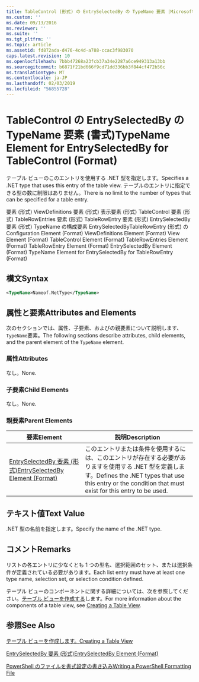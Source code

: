 ```yaml
---
title: TableControl (形式) の EntrySelectedBy の TypeName 要素 |Microsoft Docs
ms.custom: ''
ms.date: 09/13/2016
ms.reviewer: ''
ms.suite: ''
ms.tgt_pltfrm: ''
ms.topic: article
ms.assetid: fd872ada-d476-4c4d-a788-ccac3f983070
caps.latest.revision: 10
ms.openlocfilehash: 7bbb47268a23fcb37a34e2287a6ce949313a13bb
ms.sourcegitcommit: b6871f21bd666f9cd71dd336bb3f844cf472b56c
ms.translationtype: MT
ms.contentlocale: ja-JP
ms.lasthandoff: 02/03/2019
ms.locfileid: "56855728"
---
```

# <a name="typename-element-for-entryselectedby-for-tablecontrol-format"></a><span data-ttu-id="6f6e9-102">TableControl の EntrySelectedBy の TypeName 要素 (書式)</span><span class="sxs-lookup"><span data-stu-id="6f6e9-102">TypeName Element for EntrySelectedBy for TableControl (Format)</span></span>

<span data-ttu-id="6f6e9-103">テーブル ビューのこのエントリを使用する .NET 型を指定します。</span><span class="sxs-lookup"><span data-stu-id="6f6e9-103">Specifies a .NET type that uses this entry of the table view.</span></span> <span data-ttu-id="6f6e9-104">テーブルのエントリに指定できる型の数に制限はありません。</span><span class="sxs-lookup"><span data-stu-id="6f6e9-104">There is no limit to the number of types that can be specified for a table entry.</span></span>

<span data-ttu-id="6f6e9-105">要素 (形式) ViewDefinitions 要素 (形式) 表示要素 (形式) TableControl 要素 (形式) TableRowEntries 要素 (形式) TableRowEntry 要素 (形式) EntrySelectedBy 要素 (形式) TypeName の構成要素 EntrySelectedByTableRowEntry (形式) の</span><span class="sxs-lookup"><span data-stu-id="6f6e9-105">Configuration Element (Format) ViewDefinitions Element (Format) View Element (Format) TableControl Element (Format) TableRowEntries Element (Format) TableRowEntry Element (Format) EntrySelectedBy Element (Format) TypeName Element for EntrySelectedBy for TableRowEntry (Format)</span></span>

## <a name="syntax"></a><span data-ttu-id="6f6e9-106">構文</span><span class="sxs-lookup"><span data-stu-id="6f6e9-106">Syntax</span></span>

```xml
<TypeName>Nameof.NetType</TypeName>
```

## <a name="attributes-and-elements"></a><span data-ttu-id="6f6e9-107">属性と要素</span><span class="sxs-lookup"><span data-stu-id="6f6e9-107">Attributes and Elements</span></span>

<span data-ttu-id="6f6e9-108">次のセクションでは、属性、子要素、およびの親要素について説明します、`TypeName`要素。</span><span class="sxs-lookup"><span data-stu-id="6f6e9-108">The following sections describe attributes, child elements, and the parent element of the `TypeName` element.</span></span>

### <a name="attributes"></a><span data-ttu-id="6f6e9-109">属性</span><span class="sxs-lookup"><span data-stu-id="6f6e9-109">Attributes</span></span>

<span data-ttu-id="6f6e9-110">なし。</span><span class="sxs-lookup"><span data-stu-id="6f6e9-110">None.</span></span>

### <a name="child-elements"></a><span data-ttu-id="6f6e9-111">子要素</span><span class="sxs-lookup"><span data-stu-id="6f6e9-111">Child Elements</span></span>

<span data-ttu-id="6f6e9-112">なし。</span><span class="sxs-lookup"><span data-stu-id="6f6e9-112">None.</span></span>

### <a name="parent-elements"></a><span data-ttu-id="6f6e9-113">親要素</span><span class="sxs-lookup"><span data-stu-id="6f6e9-113">Parent Elements</span></span>

|<span data-ttu-id="6f6e9-114">要素</span><span class="sxs-lookup"><span data-stu-id="6f6e9-114">Element</span></span>|<span data-ttu-id="6f6e9-115">説明</span><span class="sxs-lookup"><span data-stu-id="6f6e9-115">Description</span></span>|
|-------------|-----------------|
|[<span data-ttu-id="6f6e9-116">EntrySelectedBy 要素 (形式)</span><span class="sxs-lookup"><span data-stu-id="6f6e9-116">EntrySelectedBy Element (Format)</span></span>](./entryselectedby-element-for-tablerowentry-for-tablecontrol-format.md)|<span data-ttu-id="6f6e9-117">このエントリまたは条件を使用するには、このエントリが存在する必要がありますを使用する .NET 型を定義します。</span><span class="sxs-lookup"><span data-stu-id="6f6e9-117">Defines the .NET types that use this entry or the condition that must exist for this entry to be used.</span></span>|

## <a name="text-value"></a><span data-ttu-id="6f6e9-118">テキスト値</span><span class="sxs-lookup"><span data-stu-id="6f6e9-118">Text Value</span></span>

<span data-ttu-id="6f6e9-119">.NET 型の名前を指定します。</span><span class="sxs-lookup"><span data-stu-id="6f6e9-119">Specify the name of the .NET type.</span></span>

## <a name="remarks"></a><span data-ttu-id="6f6e9-120">コメント</span><span class="sxs-lookup"><span data-stu-id="6f6e9-120">Remarks</span></span>

<span data-ttu-id="6f6e9-121">リストの各エントリに少なくとも 1 つの型名、選択範囲のセット、または選択条件が定義されている必要があります。</span><span class="sxs-lookup"><span data-stu-id="6f6e9-121">Each list entry must have at least one type name, selection set, or selection condition defined.</span></span>

<span data-ttu-id="6f6e9-122">テーブル ビューのコンポーネントに関する詳細については、次を参照してください。[テーブル ビューを作成する](./creating-a-table-view.md)します。</span><span class="sxs-lookup"><span data-stu-id="6f6e9-122">For more information about the components of a table view, see [Creating a Table View](./creating-a-table-view.md).</span></span>

## <a name="see-also"></a><span data-ttu-id="6f6e9-123">参照</span><span class="sxs-lookup"><span data-stu-id="6f6e9-123">See Also</span></span>

[<span data-ttu-id="6f6e9-124">テーブル ビューを作成します。</span><span class="sxs-lookup"><span data-stu-id="6f6e9-124">Creating a Table View</span></span>](./creating-a-table-view.md)

[<span data-ttu-id="6f6e9-125">EntrySelectedBy 要素 (形式)</span><span class="sxs-lookup"><span data-stu-id="6f6e9-125">EntrySelectedBy Element (Format)</span></span>](./entryselectedby-element-for-tablerowentry-for-tablecontrol-format.md)

[<span data-ttu-id="6f6e9-126">PowerShell のファイルを書式設定の書き込み</span><span class="sxs-lookup"><span data-stu-id="6f6e9-126">Writing a PowerShell Formatting File</span></span>](./writing-a-powershell-formatting-file.md)
